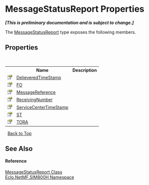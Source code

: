 # MessageStatusReport Properties
 _**\[This is preliminary documentation and is subject to change.\]**_

The <a href="T_Eclo_NetMF_SIM800H_MessageStatusReport">MessageStatusReport</a> type exposes the following members.


## Properties
&nbsp;<table><tr><th></th><th>Name</th><th>Description</th></tr><tr><td>![Public property](media/pubproperty.gif "Public property")</td><td><a href="P_Eclo_NetMF_SIM800H_MessageStatusReport_DelieveredTimeStamp">DelieveredTimeStamp</a></td><td /></tr><tr><td>![Public property](media/pubproperty.gif "Public property")</td><td><a href="P_Eclo_NetMF_SIM800H_MessageStatusReport_FO">FO</a></td><td /></tr><tr><td>![Public property](media/pubproperty.gif "Public property")</td><td><a href="P_Eclo_NetMF_SIM800H_MessageStatusReport_MessageReference">MessageReference</a></td><td /></tr><tr><td>![Public property](media/pubproperty.gif "Public property")</td><td><a href="P_Eclo_NetMF_SIM800H_MessageStatusReport_ReceivingNumber">ReceivingNumber</a></td><td /></tr><tr><td>![Public property](media/pubproperty.gif "Public property")</td><td><a href="P_Eclo_NetMF_SIM800H_MessageStatusReport_ServiceCenterTimeStamp">ServiceCenterTimeStamp</a></td><td /></tr><tr><td>![Public property](media/pubproperty.gif "Public property")</td><td><a href="P_Eclo_NetMF_SIM800H_MessageStatusReport_ST">ST</a></td><td /></tr><tr><td>![Public property](media/pubproperty.gif "Public property")</td><td><a href="P_Eclo_NetMF_SIM800H_MessageStatusReport_TORA">TORA</a></td><td /></tr></table>&nbsp;
<a href="#messagestatusreport-properties">Back to Top</a>

## See Also


#### Reference
<a href="T_Eclo_NetMF_SIM800H_MessageStatusReport">MessageStatusReport Class</a><br /><a href="N_Eclo_NetMF_SIM800H">Eclo.NetMF.SIM800H Namespace</a><br />